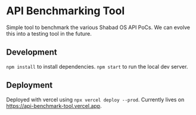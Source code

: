 # API Benchmarking Tool

Simple tool to benchmark the various Shabad OS API PoCs. We can evolve this into a testing tool in the future.

## Development

`npm install` to install dependencies. `npm start` to run the local dev server.

## Deployment

Deployed with vercel using `npx vercel deploy --prod`. Currently lives on https://api-benchmark-tool.vercel.app.
